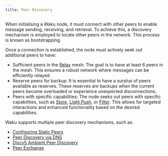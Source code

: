 ```yaml
---
title: Peer Discovery
---
```


When initialising a Waku node, it must connect with other peers to enable message sending, receiving, and retrieval. To achieve this, a discovery mechanism is employed to locate other peers in the network. This process is known as bootstrapping.

Once a connection is established, the node must actively seek out additional peers to have:

- Sufficient peers in the [Relay](/overview/concepts/protocols#relay) mesh: The goal is to have at least 6 peers in the mesh. This ensures a robust network where messages can be efficiently relayed.
- Reserve peers for backup: It is essential to have a surplus of peers available as reserves. These reserves are backups when the current peers become overloaded or experience unexpected disconnections.
- Peers with specific capabilities: The node seeks out peers with specific capabilities, such as [Store](/overview/concepts/protocols#store), [Light Push](/overview/concepts/protocols#light-push), or [Filter](/overview/concepts/protocols#filter). This allows for targeted interactions and enhanced functionality based on the desired capabilities.

Waku supports multiple peer discovery mechanisms, such as:

- [Configuring Static Peers](/overview/concepts/static-peers)
- [Peer Discovery via DNS](/overview/concepts/dns-discovery)
- [Discv5 Ambient Peer Discovery](/overview/concepts/discv5)
- [Peer Exchange](/overview/concepts/peer-exchange)